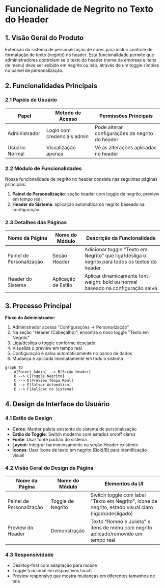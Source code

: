 # Funcionalidade de Negrito no Texto do Header

## 1. Visão Geral do Produto

Extensão do sistema de personalização de cores para incluir controle de formatação de texto (negrito) no header. Esta funcionalidade permite que administradores controlem se o texto do header (nome da empresa e itens de menu) deve ser exibido em negrito ou não, através de um toggle simples no painel de personalização.

## 2. Funcionalidades Principais

### 2.1 Papéis de Usuário
| Papel | Método de Acesso | Permissões Principais |
|-------|------------------|----------------------|
| Administrador | Login com credenciais admin | Pode alterar configurações de negrito do header |
| Usuário Normal | Visualização apenas | Vê as alterações aplicadas no header |

### 2.2 Módulo de Funcionalidades

Nossa funcionalidade de negrito no header consiste nas seguintes páginas principais:
1. **Painel de Personalização**: seção header com toggle de negrito, preview em tempo real.
2. **Header do Sistema**: aplicação automática do negrito baseado na configuração.

### 2.3 Detalhes das Páginas

| Nome da Página | Nome do Módulo | Descrição da Funcionalidade |
|----------------|----------------|----------------------------|
| Painel de Personalização | Seção Header | Adicionar toggle "Texto em Negrito" que liga/desliga o negrito para todos os textos do header |
| Header do Sistema | Aplicação de Estilo | Aplicar dinamicamente font-weight: bold ou normal baseado na configuração salva |

## 3. Processo Principal

**Fluxo do Administrador:**
1. Administrador acessa "Configurações → Personalização"
2. Na seção "Header (Cabeçalho)", encontra o novo toggle "Texto em Negrito"
3. Liga/desliga o toggle conforme desejado
4. Visualiza o preview em tempo real
5. Configuração é salva automaticamente no banco de dados
6. Mudança é aplicada imediatamente em todo o sistema

```mermaid
graph TD
    A[Painel Admin] --> B[Seção Header]
    B --> C[Toggle Negrito]
    C --> D[Preview Tempo Real]
    D --> E[Salvar Automático]
    E --> F[Aplicar no Sistema]
```

## 4. Design da Interface do Usuário

### 4.1 Estilo de Design
- **Cores**: Manter paleta existente do sistema de personalização
- **Estilo do Toggle**: Switch moderno com estados on/off claros
- **Fonte**: Usar fonte padrão do sistema
- **Layout**: Integrar harmoniosamente na seção Header existente
- **Ícones**: Usar ícone de texto em negrito (Bold/B) para identificação visual

### 4.2 Visão Geral do Design da Página

| Nome da Página | Nome do Módulo | Elementos da UI |
|----------------|----------------|-----------------|
| Painel de Personalização | Toggle de Negrito | Switch toggle com label "Texto em Negrito", ícone de negrito, estado visual claro (ligado/desligado) |
| Preview do Header | Demonstração | Texto "Romeo e Julieta" e itens de menu com negrito aplicado/removido em tempo real |

### 4.3 Responsividade
- Desktop-first com adaptação para mobile
- Toggle funcional em dispositivos touch
- Preview responsivo que mostra mudanças em diferentes tamanhos de tela